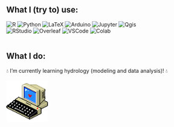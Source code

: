 <div align="left"> 
  
## What I (try to) use:

![R](https://img.shields.io/badge/R-006466?logo=R&logoColor=white)
![Python](https://img.shields.io/badge/Python-0b9ea8?logo=Python&logoColor=white) 
![LaTeX](https://img.shields.io/badge/LaTeX-008080?logo=latex&logoColor=white)
![Arduino](https://img.shields.io/badge/Arduino-00979D?logo=Arduino&logoColor=white)
![Jupyter](https://img.shields.io/badge/Jupyter-F37626?logo=jupyter&logoColor=white)
![Qgis](https://img.shields.io/badge/QGIS-589632?logo=qgis&logoColor=white)</br>
![RStudio](https://img.shields.io/badge/RStudio-75AADB?logo=RStudio&logoColor=white) 
![Overleaf](https://img.shields.io/badge/Overleaf-47A141?logo=Overleaf&logoColor=white)
![VSCode](https://img.shields.io/badge/Visual_Studio_Code-0078D4?logo=visual%20studio%20code&logoColor=white)
![Colab](https://img.shields.io/badge/Colab-F9AB00?logo=googlecolab&color=525252)</br>
</br>

## What I do:

:droplet: I’m currently learning hydrology (modeling and data analysis)! :droplet:</br></br>
<img src="./6o0.gif" width="110px"/>
</div>
<!--
**Carluna/Carluna** is a ✨ _special_ ✨ repository because its `README.md` (this file) appears on your GitHub profile.

Here are some ideas to get you started:

- 🔭 I’m currently working on ...
- 🌱 I’m currently learning ...
- 👯 I’m looking to collaborate on ...
- 🤔 I’m looking for help with ...
- 💬 Ask me about ...
- 📫 How to reach me: ...
- 😄 Pronouns: ...
- ⚡ Fun fact: ...
-->
